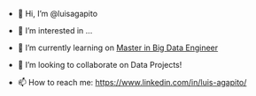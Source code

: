 - 👋 Hi, I’m @luisagapito
- 👀 I’m interested in ...
- 🌱 I’m currently learning on <a href="https://www.simplilearn.com/big-data-engineer-masters-certification-training-course" target="_blank">Master in Big Data Engineer</a>

- 💞️ I’m looking to collaborate on Data Projects!
- 📫 How to reach me: https://www.linkedin.com/in/luis-agapito/

<!---
luisagapito/luisagapito is a ✨ special ✨ repository because its `README.md` (this file) appears on your GitHub profile.
You can click the Preview link to take a look at your changes.
--->
